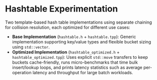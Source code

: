# Hashtable Experimentation
Two template-based hash table implementations using separate chaining for collision resolution, each optimized for different use cases:

- **Base Implementation** (`hashtable.h` + `hashtable.tpp`): Generic implementation supporting key/value types and flexible bucket sizing using `std::vector`.
- **Optimized Implementation** (`hashtable_optimized.h` + `hashtable_optimized.tpp`): Uses explicit `std::move` transfers to keep buckets cache-friendly, runs micro-benchmarks that time bulk insert/lookup loops, and prints latency statistics such as average per-operation latency and throughput for large batch workloads.

